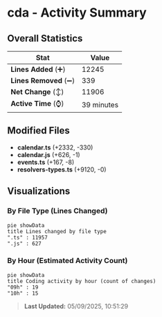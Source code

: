 # cda - Activity Summary 

## Overall Statistics

| Stat                   | Value                                                             |
| ---------------------- | ----------------------------------------------------------------- |
| **Lines Added** (➕)   | 12245                                          |
| **Lines Removed** (➖) | 339                                        |
| **Net Change** (↕)    | 11906                |
| **Active Time** (⌚)   | 39 minutes |


## Modified Files
- **calendar.ts** (+2332, -330)
- **calendar.js** (+626, -1)
- **events.ts** (+167, -8)
- **resolvers-types.ts** (+9120, -0)

## Visualizations

### By File Type (Lines Changed)

```mermaid
pie showData
title Lines changed by file type
".ts" : 11957
".js" : 627
```

### By Hour (Estimated Activity Count)

```mermaid
pie showData
title Coding activity by hour (count of changes)
"09h" : 19
"10h" : 15
```


> **Last Updated:** 05/09/2025, 10:51:29